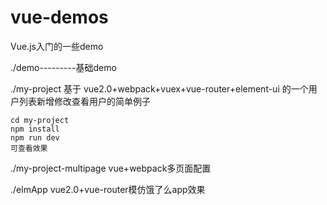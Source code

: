 # vue-demos
Vue.js入门的一些demo

./demo---------基础demo


./my-project
基于 vue2.0+webpack+vuex+vue-router+element-ui 的一个用户列表新增修改查看用户的简单例子
```
cd my-project
npm install
npm run dev
可查看效果

```

./my-project-multipage
vue+webpack多页面配置

./elmApp
vue2.0+vue-router模仿饿了么app效果